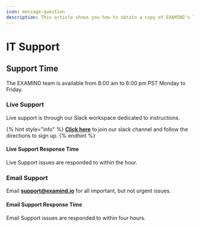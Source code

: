 ```yaml
---
icon: message-question
description: This article shows you how to obtain a copy of EXAMIND's latest HECVAT
---
```


# IT Support

## Support Time

The EXAMIND team is available from 8:00 am to 6:00 pm PST Monday to Friday.

### Live Support

Live support is through our Slack workspace dedicated to instructions.

{% hint style="info" %}
[**Click here**](https://join.slack.com/t/examindsupport/shared_invite/zt-14ifmghh1-Y3F~bRldHSszVdg33C5BSA) to join our slack channel and follow the directions to sign up.
{% endhint %}

#### **Live Support Response Time**

Live Support issues are responded to within the hour.

### Email Support

Email **support@examind.io** for all important, but not urgent issues.

#### **Email Support Response Time**

Email Support issues are responded to within four hours.
